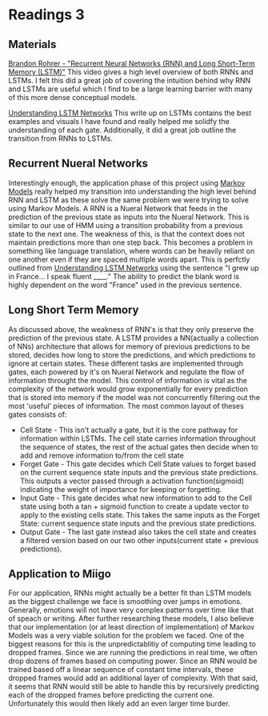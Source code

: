 # Readings 3

## Materials
[Brandon Rohrer - "Recurrent Neural Networks (RNN) and Long Short-Term Memory (LSTM)"](https://www.youtube.com/watch?v=WCUNPb-5EYI&t=713s)
This video gives a high level overview of both RNNs and LSTMs. I felt this did a great job of covering the intuition behind why RNN and LSTMs are useful which I find to be a large learning barrier with many of this more dense conceptual models.

[Understanding LSTM Networks](https://colah.github.io/posts/2015-08-Understanding-LSTMs/)
This write up on LSTMs contains the best examples and visuals I have found and really helped me solidfy the understanding of each gate. Additionally, it did a great job outline the transition from RNNs to LSTMs. 

## Recurrent Nueral Networks
Interestingly enough, the application phase of this project using [Markov Models](https://github.com/ryanknauer/CPSC448/blob/master/YoutubeExtension/Markov.md) really helped my transition into understanding the high level behind RNN and LSTM as these solve the same problem we were trying to solve using Markov Models. A RNN is a Nueral Network that feeds in the prediction of the previous state as inputs into the Nueral Network. This is similar to our use of HMM using a transition probability from a previous state to the next one. The weakness of this, is that the context does not maintain predictions more than one step back. This becomes a problem in something like language translation, where words can be heavily reliant on one another even if they are spaced multiple words apart. This is perfctly outlined from [Understanding LSTM Networks](https://colah.github.io/posts/2015-08-Understanding-LSTMs/) using the sentence "I grew up in France… I speak fluent ____." The ability to predict the blank word is highly dependent on the word "France" used in the previous sentence. 


## Long Short Term Memory
As discussed above, the weakness of RNN's is that they only preserve the prediction of the previous state. A LSTM provides a NN(actually a collection of NNs) architecture that allows for memory of previous predictions to be stored, decides how long to store the predictions, and which predictions to ignore at certain states. These different tasks are implemented through gates, each powered by it's on Nueral Network and regulate the flow of information throught the model. This control of information is vital as the complexity of the network would grow exponentially for every prediction that is stored into memory if the model was not concurrently filtering out the most 'useful' pieces of information. The most common layout of theses gates consists of:
* Cell State - This isn't actually a gate, but it is the core pathway for information within LSTMs. The cell state carries information throughout the sequence of states, the rest of the actual gates then decide when to add and remove information to/from the cell state
* Forget Gate - This gate decides which Cell State values to forget based on the current sequence state inputs and the previous state predictions. This outputs a vector passed through a activation function(sigmoid) indicating the weight of importance for keeping or forgetting. 
* Input Gate - This gate decides what new information to add to the Cell state using both a tan + sigmoid function to create a update vector to apply to the existing cells state. This takes the same inputs as the Forget State: current sequence state inputs and the previous state predictions. 
* Output Gate - The last gate instead also takes the cell state and creates a filtered version based on our two other inputs(current state + previous predictions). 


## Application to Miigo
For our application, RNNs might actually be a better fit than LSTM models as the biggest challenge we face is smoothing over jumps in emotions. Generally, emotions will not have very complex patterns over time like that of speach or writing. After further researching these models, I also believe that our implementation (or at least direction of implementation) of Markov Models was a very viable solution for the problem we faced. One of the biggest reasons for this is the unpredictablitiy of computing time leading to dropped frames. Since we are running the predictions in real time, we often drop dozens of frames based on computing power. Since an RNN would be trained based off a linear sequence of constant time intervals, these dropped frames would add an additional layer of complexity. With that said, it seems that RNN would still be able to handle this by recursively predicting each of the dropped frames before predicting the current one. Unfortunately this would then likely add an even larger time burder. 

